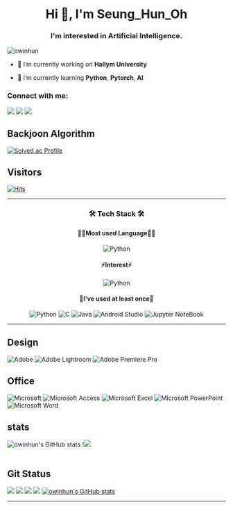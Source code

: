 <h1 align="center">Hi 👋, I'm Seung_Hun_Oh</h1>
<h3 align="center">I'm interested in Artificial Intelligence.</h3>

<p align="left"> <img src="https://komarev.com/ghpvc/?username=owinhun&label=Profile%20views&color=0e75b6&style=flat" alt="owinhun" /> </p>

- 🔭 I’m currently working on **Hallym University**

- 🌱 I’m currently learning **Python**, **Pytorch**, **AI**

<h3 align="left">Connect with me:</h3>
<p>
  <!-- gmail -->
  <img src="https://img.shields.io/badge/gnsgus190@gmail.com-EA4335?style=flat-square&logo=gmail&logoColor=white"/>
  <!-- Tistory -->
  <a href="https://owinhun.tistory.com/"><img src="https://img.shields.io/badge/Tech Blog-000000?style=flat-square&logo=tistory&logoColor=white"/></a>
  <!-- Instagram -->
  <a href="https://instagram.com/o_whn"><img src="https://img.shields.io/badge/instagram-E4405F?style=flat-square&logo=instagram&logoColor=white"/></a>
</p>
</p>

## Backjoon Algorithm 

[![Solved.ac Profile](http://mazassumnida.wtf/api/v2/generate_badge?boj=owinhun)](https://solved.ac/owinhun/)

## Visitors
[![Hits](https://hits.seeyoufarm.com/api/count/incr/badge.svg?url=https%3A%2F%2Fgithub.com%2Fgjbae1212%2Fowinhun&count_bg=%232A2A35&title_bg=%237D7D7D&icon=&icon_color=%23E7E7E7&title=hits&edge_flat=false)](https://hits.seeyoufarm.com)

---
<h3 align="center">🛠 Tech Stack 🛠</h3>

<h4 align="center"> 👨‍💻Most used Language👨‍💻</h4>

<div align="center" style="text-align:center">
  
  ![Python](https://img.shields.io/badge/python-3670A0?style=for-the-badge&logo=python&logoColor=ffdd54)
 <br>
  
</div>

<h4 align="center"> ⚡Interest⚡</h4>

<div align="center" style="text-align:center">
  
 ![Python](https://img.shields.io/badge/python-3670A0?style=for-the-badge&logo=python&logoColor=ffdd54)
 
</div>

<h4 align="center">📝I've used at least once📝</h4>

<div align="center" style="text-align:center">
  
 ![Python](https://img.shields.io/badge/python-3670A0?style=for-the-badge&logo=python&logoColor=ffdd54)
 ![C](https://img.shields.io/badge/c-%2300599C.svg?style=for-the-badge&logo=c&logoColor=white)
 ![Java](https://img.shields.io/badge/java-%23ED8B00.svg?style=for-the-badge&logo=java&logoColor=white)
 ![Android Studio](https://img.shields.io/badge/AndroidStudio-3DDC84?style=for-the-badge&logo=AndroidStudio&logoColor=white)
 ![Jupyter NoteBook](https://img.shields.io/badge/Jupyter-F37626?style=for-the-badge&logo=Jupyter&logoColor=white)
 <br>
  
</div>

---

## Design
![Adobe](https://img.shields.io/badge/adobe-%23FF0000.svg?style=for-the-badge&logo=adobe&logoColor=white)
![Adobe Lightroom](https://img.shields.io/badge/Adobe%20Lightroom-31A8FF.svg?style=for-the-badge&logo=Adobe%20Lightroom&logoColor=white)
![Adobe Premiere Pro](https://img.shields.io/badge/Adobe%20Premiere%20Pro-9999FF.svg?style=for-the-badge&logo=Adobe%20Premiere%20Pro&logoColor=white)

## Office
![Microsoft](https://img.shields.io/badge/Microsoft-0078D4?style=for-the-badge&logo=microsoft&logoColor=white)
![Microsoft Access](https://img.shields.io/badge/Microsoft_Access-A4373A?style=for-the-badge&logo=microsoft-access&logoColor=white)
![Microsoft Excel](https://img.shields.io/badge/Microsoft_Excel-217346?style=for-the-badge&logo=microsoft-excel&logoColor=white)
![Microsoft PowerPoint](https://img.shields.io/badge/Microsoft_PowerPoint-B7472A?style=for-the-badge&logo=microsoft-powerpoint&logoColor=white)
![Microsoft Word](https://img.shields.io/badge/Microsoft_Word-2B579A?style=for-the-badge&logo=microsoft-word&logoColor=white)

## stats
![owinhun's GitHub stats](https://github-readme-stats.vercel.app/api?username=owinhun&show_icons=true&theme=radical)
!<img src="https://github-readme-stats.vercel.app/api/top-langs/?username=owinhun&show_icons=true&theme=radical"><br><br>

## Git Status
![](https://github-profile-summary-cards.vercel.app/api/cards/profile-details?username=owinhun&theme=vue)
![](https://github-profile-summary-cards.vercel.app/api/cards/repos-per-language?username=owinhun&theme=vue)
![](https://github-profile-summary-cards.vercel.app/api/cards/most-commit-language?username=owinhun&theme=vue)
![](https://github-profile-summary-cards.vercel.app/api/cards/productive-time?username=owinhun&theme=vue)
[![owinhun's GitHub stats](https://github-readme-stats.vercel.app/api?username=owinhun&show_icons=true&theme=vue)](https://github.com/owinhun/github-readme-stats)

---

